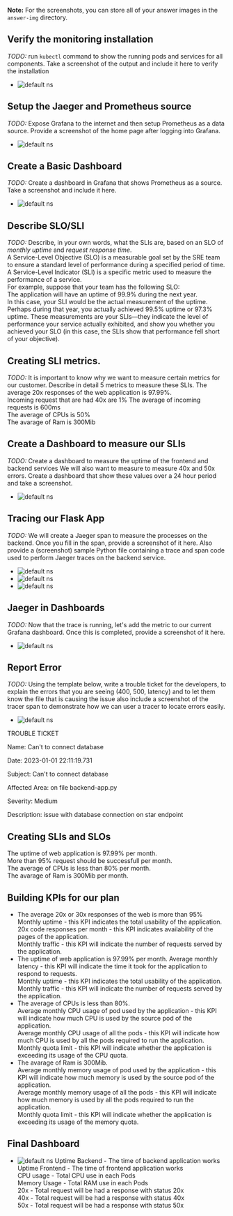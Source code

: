 **Note:** For the screenshots, you can store all of your answer images in the `answer-img` directory.

## Verify the monitoring installation

*TODO:* run `kubectl` command to show the running pods and services for all components. Take a screenshot of the output and include it here to verify the installation

- ![default ns](/Screenshots/kubectl_get_pods.png)

## Setup the Jaeger and Prometheus source
*TODO:* Expose Grafana to the internet and then setup Prometheus as a data source. Provide a screenshot of the home page after logging into Grafana.
- ![default ns](/Screenshots/Successfully_access_Grafana_web_UI.png)

## Create a Basic Dashboard
*TODO:* Create a dashboard in Grafana that shows Prometheus as a source. Take a screenshot and include it here.
- ![default ns](/Screenshots/Promethues_as_a_datasource.png)

## Describe SLO/SLI
*TODO:* Describe, in your own words, what the SLIs are, based on an SLO of *monthly uptime* and *request response time*.  
A Service-Level Objective (SLO) is a measurable goal set by the SRE team to ensure a standard level of performance during a specified period of time.  
A Service-Level Indicator (SLI) is a specific metric used to measure the performance of a service.  
For example, suppose that your team has the following SLO:  
The application will have an uptime of 99.9% during the next year.  
In this case, your SLI would be the actual measurement of the uptime. Perhaps during that year, you actually achieved 99.5% uptime or 97.3% uptime. These measurements are your SLIs—they indicate the level of performance your service actually exhibited, and show you whether you achieved your SLO (in this case, the SLIs show that performance fell short of your objective).  

## Creating SLI metrics.
*TODO:* It is important to know why we want to measure certain metrics for our customer. Describe in detail 5 metrics to measure these SLIs. 
The average 20x responses of the web application is 97.99%.  
Incoming request that are had 40x are 1%
The average of incoming requests is 600ms  
The average of CPUs is 50%  
The avarage of Ram is 300Mib  

## Create a Dashboard to measure our SLIs
*TODO:* Create a dashboard to measure the uptime of the frontend and backend services We will also want to measure to measure 40x and 50x errors. Create a dashboard that show these values over a 24 hour period and take a screenshot.  
- ![default ns](/Screenshots/Create_a_Dashboard_to_measure_our_SLIs.png)

## Tracing our Flask App
*TODO:* We will create a Jaeger span to measure the processes on the backend. Once you fill in the span, provide a screenshot of it here. Also provide a (screenshot) sample Python file containing a trace and span code used to perform Jaeger traces on the backend service.  
- ![default ns](/Screenshots/jaegerspan1.png)
- ![default ns](/Screenshots/jaegerspan2.png)
- ![default ns](/Screenshots/trace_backend.png)
## Jaeger in Dashboards
*TODO:* Now that the trace is running, let's add the metric to our current Grafana dashboard. Once this is completed, provide a screenshot of it here.
- ![default ns](/Screenshots/trace_backend2.png)

## Report Error
*TODO:* Using the template below, write a trouble ticket for the developers, to explain the errors that you are seeing (400, 500, latency) and to let them know the file that is causing the issue also include a screenshot of the tracer span to demonstrate how we can user a tracer to locate errors easily.

- ![default ns](/Screenshots/ticket.png)

TROUBLE TICKET

Name: Can't to connect database

Date: 2023-01-01 22:11:19.731

Subject: Can't to connect database 

Affected Area: on file backend-app.py

Severity: Medium

Description: issue with database connection on star endpoint 

## Creating SLIs and SLOs  
The uptime of web application is 97.99% per month.   
More than 95% request should be successfull per month.  
The average of CPUs is less than 80% per month.  
The avarage of Ram is 300Mib per month.  

## Building KPIs for our plan
* The average 20x or 30x responses of the web is more than 95%  
Monthly uptime - this KPI indicates the total usability of the application.  
20x code responses per month - this KPI indicates availability of the pages of the application.  
Monthly traffic - this KPI will indicate the number of requests served by the application.    
* The uptime of web application is 97.99% per month.
Average monthly latency - this KPI will indicate the time it took for the application to respond to requests.  
Monthly uptime - this KPI indicates the total usability of the application.  
Monthly traffic - this KPI will indicate the number of requests served by the application.  
* The average of CPUs is less than 80%.  
Average monthly CPU usage of pod used by the application - this KPI will indicate how much CPU is used by the source pod of the application.  
Average monthly CPU usage of all the pods - this KPI will indicate how much CPU is used by all the pods required to run the application.  
Monthly quota limit - this KPI will indicate whether the application is exceeding its usage of the CPU quota.  
* The avarage of Ram is 300Mib.  
Average monthly memory usage of pod used by the application - this KPI will indicate how much memory is used by the source pod of the application.  
Average monthly memory usage of all the pods - this KPI will indicate how much memory is used by all the pods required to run the application.  
Monthly quota limit - this KPI will indicate whether the application is exceeding its usage of the memory quota.  

## Final Dashboard
- ![default ns](/Screenshots/Final_Dasboard.png)
Uptime Backend - The time of backend application works  
Uptime Frontend - The time of frontend application works  
CPU usage - Total CPU use in each Pods  
Memory Usage - Total RAM use in each Pods  
20x - Total request will be had a response with status 20x  
40x - Total request will be had a response with status 40x  
50x - Total request will be had a response with status 50x  